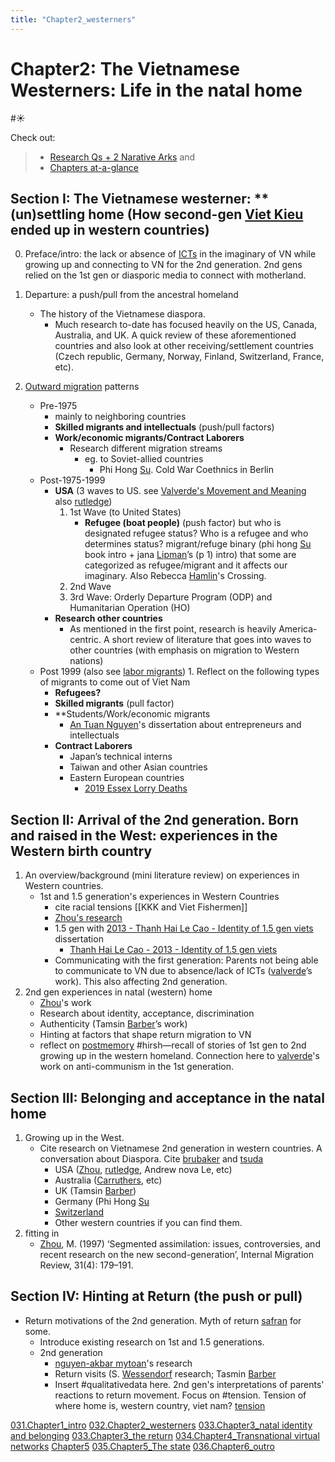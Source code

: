 ```yaml
---
title: "Chapter2_westerners"
---
```


# **Chapter2: The Vietnamese Westerners**: Life in the natal home
#☀️

Check out:
> - [Research Qs + 2 Narative Arks](000.Chapters/010.Two%20Narative%20Arcs%20+%20Research%20Qs.md) and
> - [Chapters at-a-glance](000.Chapters/030.Chapters%20at-a-glance.md)

## Section I: The Vietnamese westerner: **(un)settling home (How second-gen [Viet Kieu](001.Notes/Viet%20Kieu.md) ended up in western countries)

0. Preface/intro: the lack or absence of [ICTs](009.Themes/Identity%20and%20Belonging/theme.ICTs%20and%20Belonging.md) in the imaginary of VN while growing up and connecting to VN for the 2nd generation. 2nd gens relied on the 1st gen or diasporic media to connect with motherland.

1. Departure: a push/pull from the ancestral homeland 
	* The history of the Vietnamese diaspora.
		* Much research to-date has focused heavily on the US, Canada, Australia, and UK. A quick review of these aforementioned countries and also look at other receiving/settlement countries (Czech republic, Germany, Norway, Finland, Switzerland, France, etc).
2. [Outward migration](001.Notes/Outward%20migration.md) patterns
	* Pre-1975 
		* mainly to neighboring countries		
		* **Skilled migrants and intellectuals** (push/pull factors)
		* **Work/economic migrants/Contract Laborers**
			* Research different migration streams 
				* eg. to Soviet-allied countries 
					* Phi Hong [Su](005.Authors/Su.md). Cold War Coethnics in Berlin 
	* Post-1975-1999 
		* **USA** (3 waves to US. see [Valverde's Movement and Meaning](005.Authors/valverde.md) also [rutledge](005.Authors/rutledge.md)) 
			1. 1st Wave (to United States)
				- **Refugee (boat people)** (push factor) but who is designated refugee status? Who is a refugee and who determines status? migrant/refuge binary (phi hong [Su](005.Authors/Su.md) book intro + jana [Lipman](005.Authors/Lipman.md)’s (p 1) intro) that some are categorized as refugee/migrant and it affects our imaginary. Also Rebecca [Hamlin](005.Authors/Hamlin.md)'s Crossing. 
			2. 2nd Wave
			3. 3rd Wave: Orderly Departure Program (ODP) and Humanitarian Operation (HO)
		* **Research other countries**
			* As mentioned in the first point, research is heavily America-centric. A short review of literature that goes into waves to other countries (with emphasis on migration to Western nations) 
	* Post 1999 (also see [labor migrants](001.Notes/labor%20migrants.md))
			1. Reflect on the following types of migrants to come out of Viet Nam
		* **Refugees?**
		* **Skilled migrants** (pull factor)
		* **Students/Work/economic migrants
			* [An Tuan Nguyen](005.Authors/An%20Tuan%20Nguyen.md)'s dissertation about entrepreneurs and intellectuals
		* **Contract Laborers**
			* Japan’s technical interns 
			* Taiwan and other Asian countries
			* Eastern European countries
				* [2019 Essex Lorry Deaths](001.Notes/2019%20Essex%20Lorry%20Deaths.md)

## Section II: Arrival of the 2nd generation. Born and raised in the West: experiences in the Western birth country
1. An overview/background (mini literature review) on experiences in Western countries. 
	* 1st and 1.5 generation's experiences in Western Countries
		* cite racial tensions [[KKK and Viet Fishermen]] 
		* [Zhou's research](https://doi.org/10.1080/1369183X.2020.1724411) 
		* 1.5 gen with [2013 - Thanh Hai Le Cao - Identity of 1.5 gen viets](002.Literature%20Notes/2013%20-%20Thanh%20Hai%20Le%20Cao%20-%20Identity%20of%201.5%20gen%20viets.md) dissertation
			* [Thanh Hai Le Cao - 2013 - Identity of 1.5 gen viets](Attachments/PDFs/Thanh%20Hai%20Le%20Cao%20-%202013%20-%20Identity%20of%201.5%20gen%20viets.pdf)
		* Communicating with the first generation: Parents not being able to communicate to VN due to absence/lack of ICTs ([valverde](005.Authors/valverde.md)’s work). This also affecting 2nd generation.
2. 2nd gen experiences in natal (western) home 
	- [Zhou](005.Authors/Zhou.md)'s work
	- Research about identity, acceptance, discrimination
	- Authenticity (Tamsin [Barber](005.Authors/Barber.md)’s work)
	- Hinting at factors that shape return migration to VN
	- reflect on [postmemory](001.Notes/postmemory.md) #hirsh—recall of stories of 1st gen to 2nd growing up in the western homeland. Connection here to [valverde](005.Authors/valverde.md)'s work on anti-communism in the 1st generation. 

## Section III: Belonging and acceptance in the natal home
1. Growing up in the West.
	* Cite research on Vietnamese 2nd generation in western countries. A conversation about Diaspora. Cite [brubaker](005.Authors/brubaker.md) and [tsuda](005.Authors/tsuda.md)
		* USA ([Zhou](005.Authors/Zhou.md), [rutledge](005.Authors/rutledge.md), Andrew nova Le, etc)
		* Australia ([Carruthers](005.Authors/Carruthers.md), etc)	
		* UK (Tamsin [Barber](005.Authors/Barber.md))
		* Germany (Phi Hong [Su](005.Authors/Su.md)
		* [Switzerland](https://comparativemigrationstudies.springeropen.com/articles/10.1186/s40878-019-0117-7) 
		* Other western countries if you can find them.
2. fitting in
	* [Zhou](005.Authors/Zhou.md), M. (1997) ‘Segmented assimilation: issues, controversies, and recent research on the new second-generation’, Internal Migration Review, 31(4): 179–191.

## Section IV: Hinting at Return (the push or pull)
* Return motivations of the 2nd generation. Myth of return [safran](005.Authors/safran.md) for some.
	* Introduce existing research on 1st and 1.5 generations. 
	* 2nd generation
		* [nguyen-akbar mytoan](005.Authors/nguyen-akbar%20mytoan.md)'s research
		* Return visits (S. [Wessendorf](005.Authors/Wessendorf.md) research; Tasmin [Barber](005.Authors/Barber.md)
		* Insert #qualitativedata here. 2nd gen's interpretations of parents' reactions to return movement. Focus on #tension. Tension of where home is, western country, viet nam? [tension](001.Notes/tension.md)
	

[031.Chapter1_intro](000.Chapters/031.Chapter1_intro.md)
[032.Chapter2_westerners](000.Chapters/032.Chapter2_westerners.md)
[033.Chapter3_natal identity and belonging](000.Chapters/033.Chapter3_natal%20identity%20and%20belonging.md)
[033.Chapter3_the return](000.Chapters/033.Chapter3_the%20return.md)
[034.Chapter4_Transnational virtual networks](000.Chapters/034.Chapter4_Transnational%20virtual%20networks.md)
[Chapter5](000.Chapters/Chapter5.md)
[035.Chapter5_The state](000.Chapters/035.Chapter5_The%20state.md)
[036.Chapter6_outro](000.Chapters/036.Chapter6_outro.md)